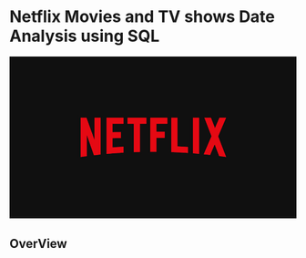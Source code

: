 # Netflix Movies and TV shows Date Analysis using SQL

![Netflix Logo](https://github.com/Laya19042004/netflix_sql_project/blob/main/netflix%20logo.jpg)

## OverView
